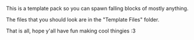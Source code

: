 This is a template pack so you can spawn falling blocks of mostly anything.

The files that you should look are in the "Template Files" folder.

That is all, hope y'all have fun making cool thingies :3